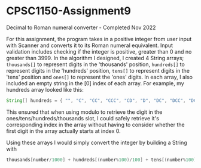 # CPSC1150-Assignment9
Decimal to Roman numeral converter - Completed Nov 2022

For this assignment, the program takes in a positive integer from user input with Scanner and converts it to its Roman numeral equivalent. Input validation includes checking if the integer is positive, greater than 0 and no greater than 3999. In the algorithm I designed, I created 4 String arrays; `thousands[]` to represent  digits in the 'thousands' position, `hundreds[]` to represent digits in the 'hundreds' position, `tens[]` to represent digits in the 'tens' position and `ones[]` to represent the 'ones' digits. In each array, I also included an empty string in the [0] index of each array. For example, my hundreds array looked like this:

```java 
String[] hundreds = { "", "C", "CC", "CCC", "CD", "D", "DC", "DCC", "DCCC", "CM"};
```

This ensured that when using modulo to retrieve the digit in the ones/tens/hundreds/thousands slot, I could safely retrieve it's corresponding index in the array without having to consider whether the first digit in the array actually starts at index 0. 

Using these arrays I would simply convert the integer by building a String with

```java
thousands[number/1000] + hundreds[(number%100)/100] + tens[(number%100)/10] + ones[number%10]
```
